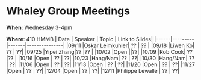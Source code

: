 # Whaley Group Meetings 
**When**: Wednesday 3-4pm

**Where**: 410 HMMB
| Date | Speaker | Topic | Link to Slides|
|------|---------|-------|---------------|
|09/11 |Oskar Leimkuhler| ?? | ?? |
|09/18 |Liwen Ko| ?? | ??|
|09/25 |Yipei Zhang|?? |?? |
|10/02 |Open ||??|
|10/09 |Rob Cook| ?? |?? |
|10/16 |Open | ?? | ??|
|10/23 |Hang/Nam| ?? | ??|
|10/30 |Hang/Nam| ?? | ??|
|11/06 |Open | ?? | ??|
|11/13 |Open | ?? | ??|
|11/20 |Open | ?? | ??|
|11/27 |Open | ?? | ??|
|12/04 |Open | ?? | ??|
|12/11 |Philippe Lewalle | ?? | ??|
